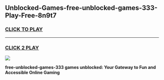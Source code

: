 
## Unblocked-Games-free-unblocked-games-333-Play-Free-8n9t7
<h3>
<a href="https://premium76.site?title=free-unblocked-games-333&ref=19M">CLICK TO PLAY</a></h3>
<hr>

<h3>
<a href="https://premium76.site?title=free-unblocked-games-333&ref=19M">CLICK 2 PLAY</a>
  
</h3>

<a href="https://premium76.site?title=free-unblocked-games-333&ref=19M"><img src="https://clearcache.store/games.png"></a>


**free-unblocked-games-333 games unblocked: Your Gateway to Fun and Accessible Online Gaming**
